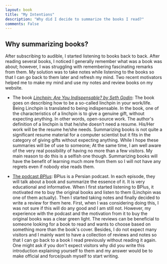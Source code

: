 ```yaml
---
layout: book
title: "My Intentions"
description: "Why did I decide to summarize the books I read?"
comments: False
---
```

## Why summarizing books?
After subscribing to audible, I started listening to books back to back. After reading several books, I noticed I generally remember what was a book was about; however, I was struggling with remembering fascinating remarks from them. My solution was to take notes while listening to the books so that I can go back to them later and refresh my mind. Two recent motivators helped me to make my mind and use my notes and review books on my website.

- The book [*Linchpin: Are You Indispensable? by Seth Godin*](https://www.amazon.com/Linchpin-Are-Indispensable-Seth-Godin/dp/1591844096): 
The book goes on describing how to be a so-called linchpin in your work/life. Being Linchpin is translated to being indispensable. In the book, one of the characteristics of a linchpin is to give a genuine gift, without expecting anything. In other words, open-source work. The author's definition of a linchpin is that he/she doesn't need a resume. His/Her work will be the resume he/she needs. Summarizing books is not quite a significant resume material for a computer scientist but it fits in the category of giving gifts without expecting anything. While I hope these summaries will be of use to someone; At the same time, I am well aware of the very real possibility of having no more than a few visitors. My main reason to do this is a selfish one though. Summarizing books will have the benefit of learning much more from them so I will not have any regrets even if nobody else reads them.

- [The podcast *BPlus*](https://bpluspodcast.com/): BPlus is a Persian podcast. In each episode, they will talk about a book and summarize the essence of it. It is very educational and informative. When I first started listening to BPlus, it motivated me to buy the original books and listen to them (Linchpin was one of them actually). Then I started taking notes and finally decided to write a review for them here. First, when I was considering doing this, I was not sure if this will do any good and I am still not. However, my experience with the podcast and the motivation from it to buy the original books was a clear green light. The reviews can be beneficial to someone looking for a book to read and wants to choose based on something more than the book's cover. Besides, I do not expect many visitors and I mainly want to have a collection of reviews and notes so that I can go back to a book I read previously without reading it again. One might ask if you don't expect visitors why did you write this introduction explaining yourself to them and my answer would be to make official and force/push myself to start writing.